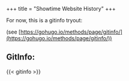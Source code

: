 +++
title = "Showtime Website History"
+++

For now, this is a gitinfo tryout:

(see [https://gohugo.io/methods/page/gitinfo/](https://gohugo.io/methods/page/gitinfo/))

## GitInfo:

{{< gitinfo >}}



